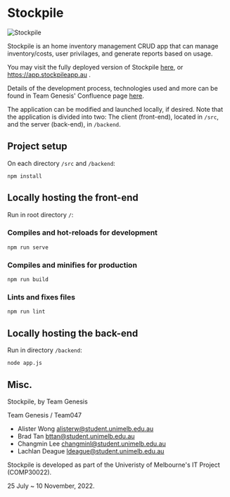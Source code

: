# Stockpile
![Stockpile](https://user-images.githubusercontent.com/54831890/200502707-e3f967fc-ba6e-445d-ad31-7beee53cf2fc.svg)

Stockpile is an home inventory management CRUD app that can manage inventory/costs, user privilages, and generate reports based on usage.

You may visit the fully deployed version of Stockpile [here](https://app.stockpileapp.au/), or https://app.stockpileapp.au .

Details of the development process, technologies used and more can be found in Team Genesis' Confluence page [here](https://bttan.atlassian.net/wiki/spaces/GENESIS/pages/9371649/README+Current+designs+diagrams).

The application can be modified and launched locally, if desired. 
Note that the application is divided into two: 
  The client (front-end), located in ```/src```, 
  and the server (back-end), in ```/backend```.

## Project setup

On each directory ```/src``` and ```/backend```:

```
npm install
```

## Locally hosting the front-end
Run in root directory ```/```:

### Compiles and hot-reloads for development

```
npm run serve
```

### Compiles and minifies for production
```
npm run build
```

### Lints and fixes files
```
npm run lint
```

## Locally hosting the back-end
Run in directory ```/backend```:
```
node app.js
```


## Misc.

Stockpile, by Team Genesis

Team Genesis / Team047
- Alister Wong <alisterw@student.unimelb.edu.au>
- Brad Tan <bttan@student.unimelb.edu.au>
- Changmin Lee <changminl@student.unimelb.edu.au>
- Lachlan Deague <ldeague@student.unimelb.edu.au>

Stockpile is developed as part of the Univeristy of Melbourne's IT Project (COMP30022).

25 July ~ 10 November, 2022.
